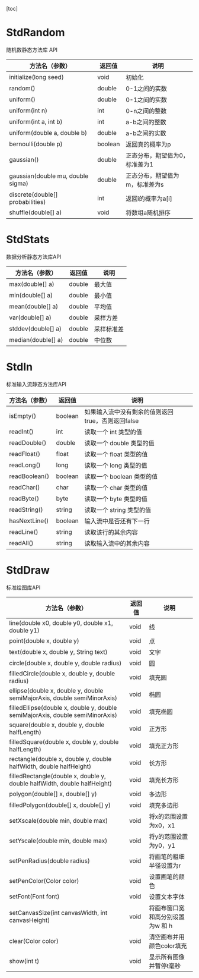 [toc]

# StdRandom

随机数静态方法库 API

| 方法名（参数）                    | 返回值  | 说明                           |
| --------------------------------- | ------- | ------------------------------ |
| initialize(long seed)             | void    | 初始化                         |
| random()                          | double  | 0-1之间的实数                  |
| uniform()                         | double  | 0-1之间的实数                  |
| uniform(int n)                    | int     | 0-n之间的整数                  |
| uniform(int a, int b)             | int     | a-b之间的整数                  |
| uniform(double a, double b)       | double  | a-b之间的实数                  |
| bernoulli(double p)               | boolean | 返回真的概率为p                |
| gaussian()                        | double  | 正态分布，期望值为0，标准差为1 |
| gaussian(double mu, double sigma) | double  | 正态分布，期望值为m，标准差为s |
| discrete(double[] probabilities)  | int     | 返回i的概率为a[i]              |
| shuffle(double[] a)               | void    | 将数组a随机排序                |

# StdStats

数据分析静态方法库API

| 方法名（参数）     | 返回值 | 说明       |
| ------------------ | ------ | ---------- |
| max(double[] a)    | double | 最大值     |
| min(double[] a)    | double | 最小值     |
| mean(double[] a)   | double | 平均值     |
| var(double[] a)    | double | 采样方差   |
| stddev(double[] a) | double | 采样标准差 |
| median(double[] a) | double | 中位数     |

# StdIn

标准输入流静态方法库API

| 方法名（参数） | 返回值  | 说明                                              |
| -------------- | ------- | ------------------------------------------------- |
| isEmpty()      | boolean | 如果输入流中没有剩余的值则返回true，否则返回false |
| readInt()      | int     | 读取一个 int 类型的值                             |
| readDouble()   | double  | 读取一个 double 类型的值                          |
| readFloat()    | float   | 读取一个 float 类型的值                           |
| readLong()     | long    | 读取一个 long 类型的值                            |
| readBoolean()  | boolean | 读取一个 boolean 类型的值                         |
| readChar()     | char    | 读取一个 char 类型的值                            |
| readByte()     | byte    | 读取一个 byte 类型的值                            |
| readString()   | string  | 读取一个 string 类型的值                          |
| hasNextLine()  | boolean | 输入流中是否还有下一行                            |
| readLine()     | string  | 读取该行的其余内容                                |
| readAll()      | string  | 读取输入流中的其余内容                            |

# StdDraw

标准绘图库API

| 方法名（参数）                                               | 返回值 | 说明                             |
| ------------------------------------------------------------ | ------ | -------------------------------- |
| line(double x0, double y0, double x1, double y1)             | void   | 线                               |
| point(double x, double y)                                    | void   | 点                               |
| text(double x, double y, String text)                        | void   | 文字                             |
| circle(double x, double y, double radius)                    | void   | 圆                               |
| filledCircle(double x, double y, double radius)              | void   | 填充圆                           |
| ellipse(double x, double y, double semiMajorAxis, double semiMinorAxis) | void   | 椭圆                             |
| filledEllipse(double x, double y, double semiMajorAxis, double semiMinorAxis) | void   | 填充椭圆                         |
| square(double x, double y, double halfLength)                | void   | 正方形                           |
| filledSquare(double x, double y, double halfLength)          | void   | 填充正方形                       |
| rectangle(double x, double y, double halfWidth, double halfHeight) | void   | 长方形                           |
| filledRectangle(double x, double y, double halfWidth, double halfHeight) | void   | 填充长方形                       |
| polygon(double[] x, double[] y)                              | void   | 多边形                           |
| filledPolygon(double[] x, double[] y)                        | void   | 填充多边形                       |
| setXscale(double min, double max)                            | void   | 将x的范围设置为x0，x1            |
| setYscale(double min, double max)                            | void   | 将y的范围设置为y0，y1            |
| setPenRadius(double radius)                                  | void   | 将画笔的粗细半径设置为r          |
| setPenColor(Color color)                                     | void   | 设置画笔的颜色                   |
| setFont(Font font)                                           | void   | 设置文本字体                     |
| setCanvasSize(int canvasWidth, int canvasHeight)             | void   | 将画布窗口宽和高分别设置为w 和 h |
| clear(Color color)                                           | void   | 清空画布并用颜色color填充        |
| show(int t)                                                  | void   | 显示所有图像并暂停t毫秒          |

